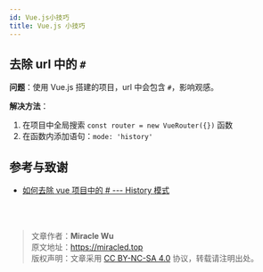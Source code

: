 ```yaml
---
id: Vue.js小技巧
title: Vue.js 小技巧
---
```


## 去除 url 中的 `#`

**问题**：使用 Vue.js 搭建的项目，url 中会包含 `#`，影响观感。

**解决方法**：

1. 在项目中全局搜索 `const router = new VueRouter({})` 函数
2. 在函数内添加语句：`mode: 'history'`

## 参考与致谢

- [如何去除 vue 项目中的 # --- History 模式](https://www.cnblogs.com/zhuzhenwei918/p/6892066.html)

<br />

<br />

> 文章作者：**Miracle Wu**  
> 原文地址：<https://miracled.top>  
> 版权声明：文章采用 [CC BY-NC-SA 4.0](https://creativecommons.org/licenses/by/4.0/deed.zh) 协议，转载请注明出处。
